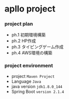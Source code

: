 # apllo project

### project plan

- ph.1 初期環境構築
- ph.2 HP作成
- ph.3 タイピングゲーム作成 
- ph.4 AWS環境の構築

### project environment

- project `Maven Project`
- Language `Java`
- java version `jdk1.8.0_144`
- Spring Boot `version 2.1.4`
